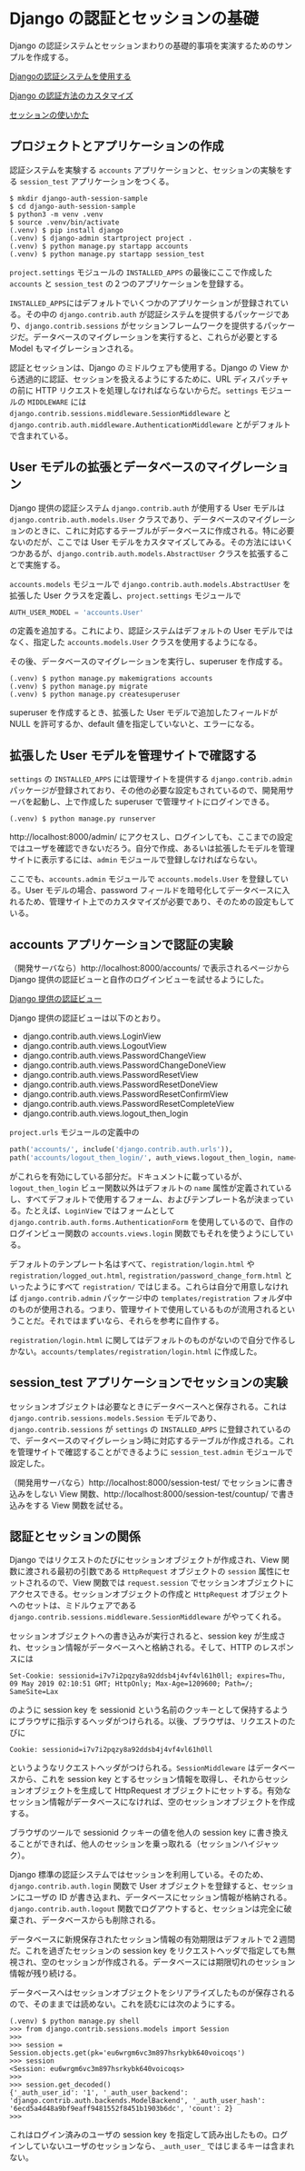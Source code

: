  # Django の認証とセッションの基礎

 Django の認証システムとセッションまわりの基礎的事項を実演するためのサンプルを作成する。

 [Djangoの認証システムを使用する](https://docs.djangoproject.com/ja/2.2/topics/auth/default/)

 [Django の認証方法のカスタマイズ](https://docs.djangoproject.com/ja/2.2/topics/auth/customizing/)

 [セッションの使いかた](https://docs.djangoproject.com/ja/2.2/topics/http/sessions/)

 ## プロジェクトとアプリケーションの作成

 認証システムを実験する `accounts` アプリケーションと、セッションの実験をする `session_test` アプリケーションをつくる。

 ```shell
$ mkdir django-auth-session-sample
$ cd django-auth-session-sample
$ python3 -m venv .venv
$ source .venv/bin/activate
(.venv) $ pip install django
(.venv) $ django-admin startproject project .
(.venv) $ python manage.py startapp accounts
(.venv) $ python manage.py startapp session_test
 ```

 `project.settings` モジュールの `INSTALLED_APPS` の最後にここで作成した `accounts` と `session_test` の２つのアプリケーションを登録する。

`INSTALLED_APPS`にはデフォルトでいくつかのアプリケーションが登録されている。その中の `django.contrib.auth` が認証システムを提供するパッケージであり、`django.contrib.sessions` がセッションフレームワークを提供するパッケージだ。データベースのマイグレーションを実行すると、これらが必要とする Model もマイグレーションされる。

認証とセッションは、Django のミドルウェアも使用する。Django の View から透過的に認証、セッションを扱えるようにするために、URL ディスパッチャの前に HTTP リクエストを処理しなければならないからだ。`settings` モジュールの `MIDDLEWARE` には `django.contrib.sessions.middleware.SessionMiddleware` と `django.contrib.auth.middleware.AuthenticationMiddleware` とがデフォルトで含まれている。


 ## User モデルの拡張とデータベースのマイグレーション

Django 提供の認証システム `django.contrib.auth` が使用する User モデルは `django.contrib.auth.models.User` クラスであり、データベースのマイグレーションのときに、これに対応するテーブルがデータベースに作成される。特に必要ないのだが、ここでは User モデルをカスタマイズしてみる。その方法にはいくつかあるが、`django.contrib.auth.models.AbstractUser` クラスを拡張することで実施する。

`accounts.models` モジュールで `django.contrib.auth.models.AbstractUser` を拡張した User クラスを定義し、`project.settings` モジュールで

```python
AUTH_USER_MODEL = 'accounts.User'
```

の定義を追加する。これにより、認証システムはデフォルトの User モデルではなく、指定した `accounts.models.User` クラスを使用するようになる。

その後、データベースのマイグレーションを実行し、superuser を作成する。

```shell
(.venv) $ python manage.py makemigrations accounts
(.venv) $ python manage.py migrate
(.venv) $ python manage.py createsuperuser
```

superuser を作成するとき、拡張した User モデルで追加したフィールドが NULL を許可するか、default 値を指定していないと、エラーになる。


## 拡張した User モデルを管理サイトで確認する

`settings` の `INSTALLED_APPS` には管理サイトを提供する `django.contrib.admin` パッケージが登録されており、その他の必要な設定もされているので、開発用サーバを起動し、上で作成した superuser で管理サイトにログインできる。

```shell
(.venv) $ python manage.py runserver
```

http://localhost:8000/admin/ にアクセスし、ログインしても、ここまでの設定ではユーザを確認できないだろう。自分で作成、あるいは拡張したモデルを管理サイトに表示するには、`admin` モジュールで登録しなければならない。

ここでも、`accounts.admin` モジュールで `accounts.models.User` を登録している。User モデルの場合、password フィールドを暗号化してデータベースに入れるため、管理サイト上でのカスタマイズが必要であり、そのための設定もしている。


## accounts アプリケーションで認証の実験

（開発サーバなら）http://localhost:8000/accounts/ で表示されるページから Django 提供の認証ビューと自作のログインビューを試せるようにした。

[Django 提供の認証ビュー](https://docs.djangoproject.com/ja/2.2/topics/auth/default/#module-django.contrib.auth.views)


Django 提供の認証ビューは以下のとおり。

- django.contrib.auth.views.LoginView
- django.contrib.auth.views.LogoutView
- django.contrib.auth.views.PasswordChangeView
- django.contrib.auth.views.PasswordChangeDoneView
- django.contrib.auth.views.PasswordResetView
- django.contrib.auth.views.PasswordResetDoneView
- django.contrib.auth.views.PasswordResetConfirmView
- django.contrib.auth.views.PasswordResetCompleteView
- django.contrib.auth.views.logout_then_login

`project.urls` モジュールの定義中の

```python
path('accounts/', include('django.contrib.auth.urls')),
path('accounts/logout_then_login/', auth_views.logout_then_login, name='logout_then_login'),
```

がこれらを有効にしている部分だ。ドキュメントに載っているが、`logout_then_login` ビュー関数以外はデフォルトの `name` 属性が定義されているし、すべてデフォルトで使用するフォーム、およびテンプレート名が決まっている。たとえば、`LoginView` ではフォームとして `django.contrib.auth.forms.AuthenticationForm` を使用しているので、自作のログインビュー関数の `accounts.views.login` 関数でもそれを使うようにしている。
 
 デフォルトのテンプレート名はすべて、`registration/login.html` や `registration/logged_out.html`, `registration/password_change_form.html` といったようにすべて `registration/` ではじまる。これらは自分で用意しなければ `django.contrib.admin` パッケージ中の `templates/registration` フォルダ中のものが使用される。つまり、管理サイトで使用しているものが流用されるということだ。それではまずいなら、それらを参考に自作する。

 `registration/login.html` に関してはデフォルトのものがないので自分で作るしかない。`accounts/templates/registration/login.html` に作成した。


 ## session_test アプリケーションでセッションの実験

 セッションオブジェクトは必要なときにデータベースへと保存される。これは `django.contrib.sessions.models.Session` モデルであり、`django.contrib.sessions` が `settings` の `INSTALLED_APPS` に登録されているので、データベースのマイグレーション時に対応するテーブルが作成される。これを管理サイトで確認することができるように `session_test.admin` モジュールで設定した。

 （開発用サーバなら）http://localhost:8000/session-test/ でセッションに書き込みをしない View 関数、http://localhost:8000/session-test/countup/ で書き込みをする View 関数を試せる。


 ## 認証とセッションの関係

 Django ではリクエストのたびにセッションオブジェクトが作成され、View 関数に渡される最初の引数である `HttpRequest` オブジェクトの `session` 属性にセットされるので、View 関数では `request.session` でセッションオブジェクトにアクセスできる。セッションオブジェクトの作成と `HttpRequest` オブジェクトへのセットは、ミドルウェアである `django.contrib.sessions.middleware.SessionMiddleware` がやってくれる。

 セッションオブジェクトへの書き込みが実行されると、session key が生成され、セッション情報がデータベースへと格納される。そして、HTTP のレスポンスには

 ```
 Set-Cookie: sessionid=i7v7i2pqzy8a92ddsb4j4vf4vl61h0ll; expires=Thu, 09 May 2019 02:10:51 GMT; HttpOnly; Max-Age=1209600; Path=/; SameSite=Lax
 ```

 のように session key を sessionid という名前のクッキーとして保持するようにブラウザに指示するヘッダがつけられる。以後、ブラウザは、リクエストのたびに

 ```
 Cookie: sessionid=i7v7i2pqzy8a92ddsb4j4vf4vl61h0ll
```

というようなリクエストヘッダがつけられる。`SessionMiddleware` はデータベースから、これを session key とするセッション情報を取得し、それからセッションオブジェクトを生成して HttpRequest オブジェクトにセットする。有効なセッション情報がデータベースになければ、空のセッションオブジェクトを作成する。

ブラウザのツールで sessionid クッキーの値を他人の session key に書き換えることができれば、他人のセッションを乗っ取れる（セッションハイジャック）。

Django 標準の認証システムではセッションを利用している。そのため、`django.contrib.auth.login` 関数で User オブジェクトを登録すると、セッションにユーザの ID が書き込まれ、データベースにセッション情報が格納される。`django.contrib.auth.logout` 関数でログアウトすると、セッションは完全に破棄され、データベースからも削除される。

データベースに新規保存されたセッション情報の有効期限はデフォルトで２週間だ。これを過ぎたセッションの session key をリクエストヘッダで指定しても無視され、空のセッションが作成される。データベースには期限切れのセッション情報が残り続ける。

データベースへはセッションオブジェクトをシリアライズしたものが保存されるので、そのままでは読めない。これを読むには次のようにする。

```shell
(.venv) $ python manage.py shell
>>> from django.contrib.sessions.models import Session
>>> 
>>> session = Session.objects.get(pk='eu6wrgm6vc3m897hsrkybk640voicoqs')
>>> session
<Session: eu6wrgm6vc3m897hsrkybk640voicoqs>
>>> 
>>> session.get_decoded()
{'_auth_user_id': '1', '_auth_user_backend': 'django.contrib.auth.backends.ModelBackend', '_auth_user_hash': '6ecd5a4d48a9bf9eaff9481552f8451b1903b6dc', 'count': 2}
>>>
```

これはログイン済みのユーザの session key を指定して読み出したもの。ログインしていないユーザのセッションなら、`_auth_user_` ではじまるキーは含まれない。

